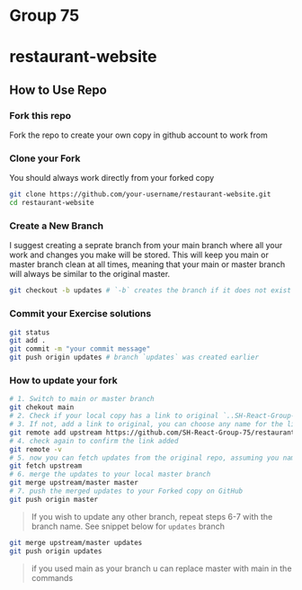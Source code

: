 # Group 75
# restaurant-website


## How to Use Repo
### Fork this repo

Fork the repo to create your own copy in github account to work from

### Clone your Fork
You should always work directly from your forked copy

```bash
git clone https://github.com/your-username/restaurant-website.git
cd restaurant-website
```

### Create a New Branch
I suggest creating a seprate branch from your main branch where all your work and changes you make will be stored. This will keep you main or master branch clean at all times, meaning that your main or master branch will always be similar to the original master.

```bash
git checkout -b updates # `-b` creates the branch if it does not exist
```

### Commit your Exercise solutions
```bash
git status
git add .
git commit -m "your commit message"
git push origin updates # branch `updates` was created earlier
```

### How to update your fork
```bash
# 1. Switch to main or master branch
git chekout main
# 2. Check if your local copy has a link to original `..SH-React-Group-75/restaurant-website.git`
# 3. If not, add a link to original, you can choose any name for the link or use `upstream`
git remote add upstream https://github.com/SH-React-Group-75/restaurant-website.git
# 4. check again to confirm the link added
git remote -v
# 5. now you can fetch updates from the original repo, assuming you named it `upstream`
git fetch upstream
# 6. merge the updates to your local master branch
git merge upstream/master master
# 7. push the merged updates to your Forked copy on GitHub
git push origin master
```

> If you wish to update any other branch, repeat steps 6-7 with the branch name. See snippet below for `updates` branch

```bash
git merge upstream/master updates
git push origin updates
```

> if you used main as your branch u can replace master with main in the commands